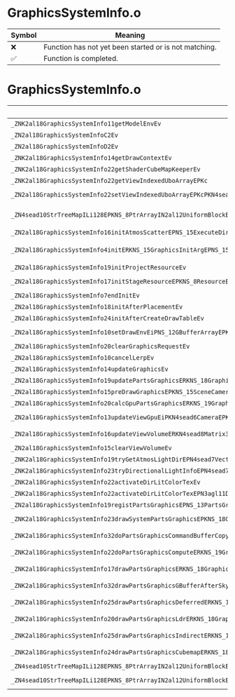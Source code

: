 # GraphicsSystemInfo.o
| Symbol | Meaning 
| ------------- | ------------- 
| :x: | Function has not yet been started or is not matching. 
| :white_check_mark: | Function is completed. 


# GraphicsSystemInfo.o
| Symbol (Mangled) | Symbol (Demangled) | Decompiled? |
| ------------- |  ------------- | ------------- |
| `_ZNK2al18GraphicsSystemInfo11getModelEnvEv` | `al::GraphicsSystemInfo::getModelEnv(void)const` | :white_check_mark: |
| `_ZN2al18GraphicsSystemInfoC2Ev` | `al::GraphicsSystemInfo::GraphicsSystemInfo(void)` | :white_check_mark: |
| `_ZN2al18GraphicsSystemInfoD2Ev` | `al::GraphicsSystemInfo::~GraphicsSystemInfo()` | :white_check_mark: |
| `_ZNK2al18GraphicsSystemInfo14getDrawContextEv` | `al::GraphicsSystemInfo::getDrawContext(void)const` | :white_check_mark: |
| `_ZNK2al18GraphicsSystemInfo22getShaderCubeMapKeeperEv` | `al::GraphicsSystemInfo::getShaderCubeMapKeeper(void)const` | :white_check_mark: |
| `_ZNK2al18GraphicsSystemInfo22getViewIndexedUboArrayEPKc` | `al::GraphicsSystemInfo::getViewIndexedUboArray(char const*)const` | :white_check_mark: |
| `_ZN2al18GraphicsSystemInfo22setViewIndexedUboArrayEPKcPKN4sead8PtrArrayINS_12UniformBlockEEE` | `al::GraphicsSystemInfo::setViewIndexedUboArray(char const*,sead::PtrArray<al::UniformBlock> const*)` | :white_check_mark: |
| `_ZN4sead10StrTreeMapILi128EPKNS_8PtrArrayIN2al12UniformBlockEEEE6insertERKNS_14SafeStringBaseIcEERKS6_` | `sead::StrTreeMap<128,sead::PtrArray<al::UniformBlock> const*>::insert(sead::SafeStringBase<char> const&,sead::PtrArray<al::UniformBlock> const* const&)` | :white_check_mark: |
| `_ZN2al18GraphicsSystemInfo16initAtmosScatterEPNS_15ExecuteDirectorE` | `al::GraphicsSystemInfo::initAtmosScatter(al::ExecuteDirector *)` | :white_check_mark: |
| `_ZN2al18GraphicsSystemInfo4initERKNS_15GraphicsInitArgEPNS_15AreaObjDirectorEPNS_15ExecuteDirectorEPNS_12EffectSystemEPNS_12PlayerHolderEPNS_15SceneCameraInfoEPNS_12ShaderHolderE` | `al::GraphicsSystemInfo::init(al::GraphicsInitArg const&,al::AreaObjDirector *,al::ExecuteDirector *,al::EffectSystem *,al::PlayerHolder *,al::SceneCameraInfo *,al::ShaderHolder *)` | :white_check_mark: |
| `_ZN2al18GraphicsSystemInfo19initProjectResourceEv` | `al::GraphicsSystemInfo::initProjectResource(void)` | :white_check_mark: |
| `_ZN2al18GraphicsSystemInfo17initStageResourceEPKNS_8ResourceEPKcS5_` | `al::GraphicsSystemInfo::initStageResource(al::Resource const*,char const*,char const*)` | :white_check_mark: |
| `_ZN2al18GraphicsSystemInfo7endInitEv` | `al::GraphicsSystemInfo::endInit(void)` | :white_check_mark: |
| `_ZN2al18GraphicsSystemInfo18initAfterPlacementEv` | `al::GraphicsSystemInfo::initAfterPlacement(void)` | :white_check_mark: |
| `_ZN2al18GraphicsSystemInfo24initAfterCreateDrawTableEv` | `al::GraphicsSystemInfo::initAfterCreateDrawTable(void)` | :white_check_mark: |
| `_ZN2al18GraphicsSystemInfo10setDrawEnvEiPNS_12GBufferArrayEPKN4sead6CameraEPKNS_10ProjectionE` | `al::GraphicsSystemInfo::setDrawEnv(int,al::GBufferArray *,sead::Camera const*,al::Projection const*)` | :white_check_mark: |
| `_ZN2al18GraphicsSystemInfo20clearGraphicsRequestEv` | `al::GraphicsSystemInfo::clearGraphicsRequest(void)` | :white_check_mark: |
| `_ZN2al18GraphicsSystemInfo10cancelLerpEv` | `al::GraphicsSystemInfo::cancelLerp(void)` | :white_check_mark: |
| `_ZN2al18GraphicsSystemInfo14updateGraphicsEv` | `al::GraphicsSystemInfo::updateGraphics(void)` | :white_check_mark: |
| `_ZN2al18GraphicsSystemInfo19updatePartsGraphicsERKNS_18GraphicsUpdateInfoE` | `al::GraphicsSystemInfo::updatePartsGraphics(al::GraphicsUpdateInfo const&)` | :white_check_mark: |
| `_ZN2al18GraphicsSystemInfo15preDrawGraphicsEPKNS_15SceneCameraInfoE` | `al::GraphicsSystemInfo::preDrawGraphics(al::SceneCameraInfo const*)` | :white_check_mark: |
| `_ZN2al18GraphicsSystemInfo20calcGpuPartsGraphicsERKNS_19GraphicsCalcGpuInfoE` | `al::GraphicsSystemInfo::calcGpuPartsGraphics(al::GraphicsCalcGpuInfo const&)` | :white_check_mark: |
| `_ZN2al18GraphicsSystemInfo13updateViewGpuEiPKN4sead6CameraEPKNS_10ProjectionE` | `al::GraphicsSystemInfo::updateViewGpu(int,sead::Camera const*,al::Projection const*)` | :white_check_mark: |
| `_ZN2al18GraphicsSystemInfo16updateViewVolumeERKN4sead8Matrix34IfEERKNS1_8Matrix44IfEE` | `al::GraphicsSystemInfo::updateViewVolume(sead::Matrix34<float> const&,sead::Matrix44<float> const&)` | :white_check_mark: |
| `_ZN2al18GraphicsSystemInfo15clearViewVolumeEv` | `al::GraphicsSystemInfo::clearViewVolume(void)` | :white_check_mark: |
| `_ZNK2al18GraphicsSystemInfo19tryGetAtmosLightDirEPN4sead7Vector3IfEE` | `al::GraphicsSystemInfo::tryGetAtmosLightDir(sead::Vector3<float> *)const` | :white_check_mark: |
| `_ZNK2al18GraphicsSystemInfo23tryDirectionalLightInfoEPN4sead7Vector3IfEE` | `al::GraphicsSystemInfo::tryDirectionalLightInfo(sead::Vector3<float> *)const` | :white_check_mark: |
| `_ZNK2al18GraphicsSystemInfo22activateDirLitColorTexEv` | `al::GraphicsSystemInfo::activateDirLitColorTex(void)const` | :white_check_mark: |
| `_ZNK2al18GraphicsSystemInfo22activateDirLitColorTexEPN3agl11DrawContextE` | `al::GraphicsSystemInfo::activateDirLitColorTex(agl::DrawContext *)const` | :white_check_mark: |
| `_ZN2al18GraphicsSystemInfo19registPartsGraphicsEPNS_13PartsGraphicsE` | `al::GraphicsSystemInfo::registPartsGraphics(al::PartsGraphics *)` | :white_check_mark: |
| `_ZNK2al18GraphicsSystemInfo23drawSystemPartsGraphicsEPKNS_18GraphicsRenderInfoE` | `al::GraphicsSystemInfo::drawSystemPartsGraphics(al::GraphicsRenderInfo const*)const` | :white_check_mark: |
| `_ZNK2al18GraphicsSystemInfo32doPartsGraphicsCommandBufferCopyERKNS_16GraphicsCopyInfoE` | `al::GraphicsSystemInfo::doPartsGraphicsCommandBufferCopy(al::GraphicsCopyInfo const&)const` | :white_check_mark: |
| `_ZNK2al18GraphicsSystemInfo22doPartsGraphicsComputeERKNS_19GraphicsComputeInfoE` | `al::GraphicsSystemInfo::doPartsGraphicsCompute(al::GraphicsComputeInfo const&)const` | :white_check_mark: |
| `_ZNK2al18GraphicsSystemInfo17drawPartsGraphicsERKNS_18GraphicsRenderInfoERKNS_15RenderVariablesE` | `al::GraphicsSystemInfo::drawPartsGraphics(al::GraphicsRenderInfo const&,al::RenderVariables const&)const` | :white_check_mark: |
| `_ZNK2al18GraphicsSystemInfo32drawPartsGraphicsGBufferAfterSkyERKNS_18GraphicsRenderInfoE` | `al::GraphicsSystemInfo::drawPartsGraphicsGBufferAfterSky(al::GraphicsRenderInfo const&)const` | :white_check_mark: |
| `_ZNK2al18GraphicsSystemInfo25drawPartsGraphicsDeferredERKNS_18GraphicsRenderInfoE` | `al::GraphicsSystemInfo::drawPartsGraphicsDeferred(al::GraphicsRenderInfo const&)const` | :white_check_mark: |
| `_ZNK2al18GraphicsSystemInfo20drawPartsGraphicsLdrERKNS_18GraphicsRenderInfoE` | `al::GraphicsSystemInfo::drawPartsGraphicsLdr(al::GraphicsRenderInfo const&)const` | :white_check_mark: |
| `_ZNK2al18GraphicsSystemInfo25drawPartsGraphicsIndirectERKNS_18GraphicsRenderInfoERKNS_15RenderVariablesE` | `al::GraphicsSystemInfo::drawPartsGraphicsIndirect(al::GraphicsRenderInfo const&,al::RenderVariables const&)const` | :white_check_mark: |
| `_ZNK2al18GraphicsSystemInfo24drawPartsGraphicsCubemapERKNS_18GraphicsRenderInfoE` | `al::GraphicsSystemInfo::drawPartsGraphicsCubemap(al::GraphicsRenderInfo const&)const` | :white_check_mark: |
| `_ZN4sead10StrTreeMapILi128EPKNS_8PtrArrayIN2al12UniformBlockEEEE4NodeD0Ev` | `sead::StrTreeMap<128,sead::PtrArray<al::UniformBlock> const*>::Node::~Node()` | :white_check_mark: |
| `_ZN4sead10StrTreeMapILi128EPKNS_8PtrArrayIN2al12UniformBlockEEEE4Node6erase_Ev` | `sead::StrTreeMap<128,sead::PtrArray<al::UniformBlock> const*>::Node::erase_(void)` | :white_check_mark: |
